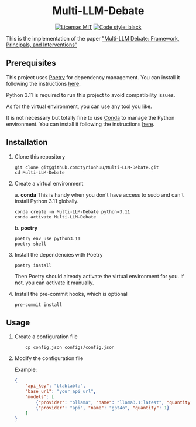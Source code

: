 <h1 align="center">Multi-LLM-Debate</h1>

<p align="center">
<a href="https://github.com/tyrionhuu/Multi-LLM-Debate/blob/main/LICENSE"><img alt="License: MIT" src="https://black.readthedocs.io/en/stable/_static/license.svg"></a>
<a href="https://github.com/psf/black"><img alt="Code style: black" src="https://img.shields.io/badge/code%20style-black-000000.svg"></a>
</p>

This is the implementation of the paper ["Multi-LLM Debate: Framework, Principals, and Interventions"](https://proceedings.neurips.cc/paper_files/paper/2024/hash/32e07a110c6c6acf1afbf2bf82b614ad-Abstract-Conference.html)

## Prerequisites

This project uses [Poetry](https://python-poetry.org/) for dependency management. You can install it following the instructions [here](https://python-poetry.org/docs/#installation).

Python 3.11 is required to run this project to avoid compatibility issues.

As for the virtual environment, you can use any tool you like.

It is not necessary but totally fine to use [Conda](https://docs.conda.io/en/latest/) to manage the Python environment. You can install it following the instructions [here](https://docs.conda.io/en/latest/miniconda.html).

## Installation

1. Clone this repository

    ``` shell
    git clone git@github.com:tyrionhuu/Multi-LLM-Debate.git
    cd Multi-LLM-Debate
    ```

1. Create a virtual environment

    a. **conda**
    This is handy when you don't have access to sudo and can't install Python 3.11 globally.
    ``` shell
    conda create -n Multi-LLM-Debate python=3.11
    conda activate Multi-LLM-Debate
    ```

    b. **poetry**

    ``` shell
    poetry env use python3.11
    poetry shell
    ```

1. Install the dependencies with Poetry

    ``` shell
    poetry install
    ```

    Then Poetry should already activate the virtual environment for you. If not, you can activate it manually.

1. Install the pre-commit hooks, which is optional

    ``` shell
    pre-commit install
    ```

## Usage

1. Create a configuration file

    ``` shell
        cp config.json configs/config.json
    ```

1. Modify the configuration file

    Example:

    ``` json
    {
        "api_key": "blablabla",
        "base_url": "your_api_url",
        "models": [
            {"provider": "ollama", "name": "llama3.1:latest", "quantity": 3},
            {"provider": "api", "name": "gpt4o", "quantity": 1}
        ]
    }
    ```
